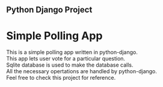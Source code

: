 ## Python Django Project
# Simple Polling App
This is a simple polling app written in python-django. \
This app lets user vote for a particular question. \
Sqlite database is used to make the database calls. \
All the necessary opertations are handled by python-django. \
Feel free to check this project for reference.
